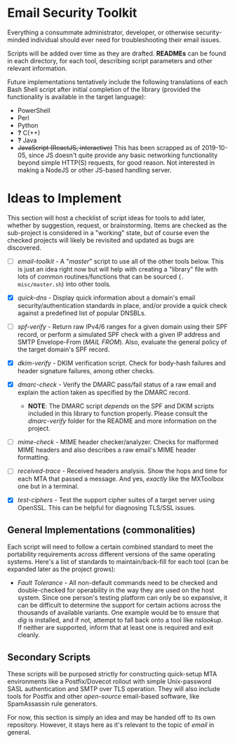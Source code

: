 # Email Security Toolkit
Everything a consummate administrator, developer, or otherwise security-minded individual should ever need for troubleshooting their email issues.

Scripts will be added over time as they are drafted. **READMEs** can be found in each directory, for each tool, describing script parameters and other relevant information.

Future implementations tentatively include the following translations of each Bash Shell script after initial completion of the library (provided the functionality is available in the target language):
+ PowerShell
+ Perl
+ Python
+ **?** C(++)
+ **?** Java
+ ~~JavaScript (ReactJS, interactive)~~ This has been scrapped as of 2019-10-05, since JS doesn't quite provide any basic networking functionality beyond simple HTTP(S) requests, for good reason. Not interested in making a NodeJS or other JS-based handling server.

# Ideas to Implement
This section will host a checklist of script ideas for tools to add later, whether by suggestion, request, or brainstorming. Items are checked as the sub-project is considered in a "working" state, but of course even the checked projects will likely be revisited and updated as bugs are discovered.

- [ ] _email-toolkit_ - A "_master_" script to use all of the other tools below. This is just an idea right now but will help with creating a "library" file with lots of common routines/functions that can be sourced (`. misc/master.sh`) into other tools.

- [X] _quick-dns_ - Display quick information about a domain's email security/authentication standards in place, and/or provide a quick check against a predefined list of popular DNSBLs.
- [ ] _spf-verify_ - Return raw IPv4/6 ranges for a given domain using their SPF record, or perform a simulated SPF check with a given IP address and SMTP Envelope-From (_MAIL FROM_). Also, evaluate the general policy of the target domain's SPF record.
- [X] _dkim-verify_ - DKIM verification script. Check for body-hash failures and header signature failures, among other checks.
- [X] _dmarc-check_ - Verify the DMARC pass/fail status of a raw email and explain the action taken as specified by the DMARC record.
  + **NOTE**: The DMARC script _depends_ on the SPF and DKIM scripts included in this library to function properly. Please consult the _dmarc-verify_ folder for the README and more information on the project.
- [ ] _mime-check_ - MIME header checker/analyzer. Checks for malformed MIME headers and also describes a raw email's MIME header formatting.
- [ ] _received-trace_ - Received headers analysis. Show the hops and time for each MTA that passed a message. And yes, _exactly_ like the MXToolbox one but in a terminal.
- [X] _test-ciphers_ - Test the support cipher suites of a target server using OpenSSL. This can be helpful for diagnosing TLS/SSL issues.

## General Implementations (commonalities)
Each script will need to follow a certain combined standard to meet the portability requirements across different versions of the same operating systems. Here's a list of standards to maintain/back-fill for each tool (can be expanded later as the project grows):
+ _Fault Tolerance_ - All non-default commands need to be checked and double-checked for operability in the way they are used on the host system. Since one person's testing platform can only be so expansive, it can be difficult to determine the support for certain actions across the thousands of available variants. One example would be to ensure that _dig_ is installed, and if not, attempt to fall back onto a tool like _nslookup_. If neither are supported, inform that at least one is required and exit cleanly.

## Secondary Scripts
These scripts will be purposed strictly for constructing quick-setup MTA environments like a Postfix/Dovecot rollout with simple Unix-password SASL authentication and SMTP over TLS operation. They will also include tools for Postfix and other _open-source_ email-based software, like SpamAssassin rule generators.

For now, this section is simply an idea and may be handed off to its own repository. However, it stays here as it's relevant to the topic of _email_ in general.
